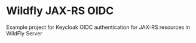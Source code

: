 # Wildfly JAX-RS OIDC

Example project for Keycloak OIDC authentication for JAX-RS resources in WildFly Server
